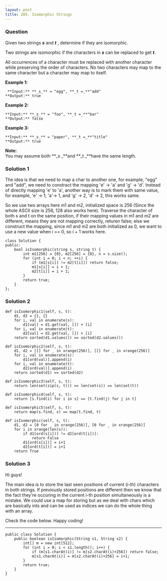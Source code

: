 ```yaml
---
layout: post
title: 205. Isomorphic Strings
---
```

### Question
Given two strings **_s_** and **_t_** , determine if they are isomorphic.

Two strings are isomorphic if the characters in **_s_** can be replaced to get
**_t_**.

All occurrences of a character must be replaced with another character while
preserving the order of characters. No two characters may map to the same
character but a character may map to itself.

 **Example 1:**

    
    
     **Input:** **_s_** = "egg", **_t =_**"add"
    **Output:** true
    

**Example 2:**

    
    
    **Input:** **_s_** = "foo", **_t =_**"bar"
    **Output:** false

**Example 3:**

    
    
    **Input:** **_s_** = "paper", **_t =_**"title"
    **Output:** true

 **Note:**  
You may assume both **_s  _**and **_t  _**have the same length.

### Solution 1
The idea is that we need to map a char to another one, for example, "egg" and
"add", we need to constract the mapping 'e' -> 'a' and 'g' -> 'd'. Instead of
directly mapping 'e' to 'a', another way is to mark them with same value, for
example, 'e' -> 1, 'a'-> 1, and 'g' -> 2, 'd' -> 2, this works same.

So we use two arrays here m1 and m2, initialized space is 256 (Since the whole
ASCII size is 256, 128 also works here). Traverse the character of both s and
t on the same position, if their mapping values in m1 and m2 are different,
means they are not mapping correctly, returen false; else we construct the
mapping, since m1 and m2 are both initialized as 0, we want to use a new value
when i == 0, so i + 1 works here.

    
    
    class Solution {
    public:
        bool isIsomorphic(string s, string t) {
            int m1[256] = {0}, m2[256] = {0}, n = s.size();
            for (int i = 0; i < n; ++i) {
                if (m1[s[i]] != m2[t[i]]) return false;
                m1[s[i]] = i + 1;
                m2[t[i]] = i + 1;
            }
            return true;
        }
    };


### Solution 2
    
    
    def isIsomorphic1(self, s, t):
        d1, d2 = {}, {}
        for i, val in enumerate(s):
            d1[val] = d1.get(val, []) + [i]
        for i, val in enumerate(t):
            d2[val] = d2.get(val, []) + [i]
        return sorted(d1.values()) == sorted(d2.values())
            
    def isIsomorphic2(self, s, t):
        d1, d2 = [[] for _ in xrange(256)], [[] for _ in xrange(256)]
        for i, val in enumerate(s):
            d1[ord(val)].append(i)
        for i, val in enumerate(t):
            d2[ord(val)].append(i)
        return sorted(d1) == sorted(d2)
        
    def isIsomorphic3(self, s, t):
        return len(set(zip(s, t))) == len(set(s)) == len(set(t))
        
    def isIsomorphic4(self, s, t): 
        return [s.find(i) for i in s] == [t.find(j) for j in t]
        
    def isIsomorphic5(self, s, t):
        return map(s.find, s) == map(t.find, t)
    
    def isIsomorphic(self, s, t):
        d1, d2 = [0 for _ in xrange(256)], [0 for _ in xrange(256)]
        for i in xrange(len(s)):
            if d1[ord(s[i])] != d2[ord(t[i])]:
                return False
            d1[ord(s[i])] = i+1
            d2[ord(t[i])] = i+1
        return True


### Solution 3
Hi guys!

The main idea is to store the last seen positions of current (i-th) characters
in both strings. If previously stored positions are different then we know
that the fact they're occuring in the current i-th position simultaneously is
a mistake. We could use a map for storing but as we deal with chars which are
basically ints and can be used as indices we can do the whole thing with an
array.

Check the code below. Happy coding!

* * *
    
    
    public class Solution {
        public boolean isIsomorphic(String s1, String s2) {
            int[] m = new int[512];
            for (int i = 0; i < s1.length(); i++) {
                if (m[s1.charAt(i)] != m[s2.charAt(i)+256]) return false;
                m[s1.charAt(i)] = m[s2.charAt(i)+256] = i+1;
            }
            return true;
        }
    }




